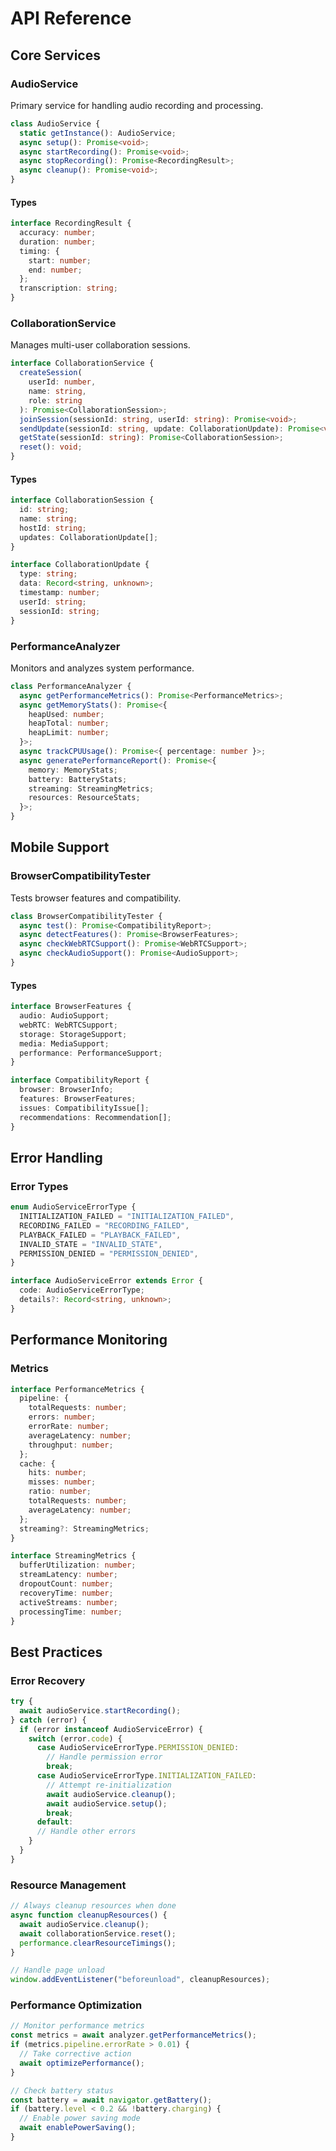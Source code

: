 # API Reference

## Core Services

### AudioService

Primary service for handling audio recording and processing.

```typescript
class AudioService {
  static getInstance(): AudioService;
  async setup(): Promise<void>;
  async startRecording(): Promise<void>;
  async stopRecording(): Promise<RecordingResult>;
  async cleanup(): Promise<void>;
}
```

#### Types

```typescript
interface RecordingResult {
  accuracy: number;
  duration: number;
  timing: {
    start: number;
    end: number;
  };
  transcription: string;
}
```

### CollaborationService

Manages multi-user collaboration sessions.

```typescript
interface CollaborationService {
  createSession(
    userId: number,
    name: string,
    role: string
  ): Promise<CollaborationSession>;
  joinSession(sessionId: string, userId: string): Promise<void>;
  sendUpdate(sessionId: string, update: CollaborationUpdate): Promise<void>;
  getState(sessionId: string): Promise<CollaborationSession>;
  reset(): void;
}
```

#### Types

```typescript
interface CollaborationSession {
  id: string;
  name: string;
  hostId: string;
  updates: CollaborationUpdate[];
}

interface CollaborationUpdate {
  type: string;
  data: Record<string, unknown>;
  timestamp: number;
  userId: string;
  sessionId: string;
}
```

### PerformanceAnalyzer

Monitors and analyzes system performance.

```typescript
class PerformanceAnalyzer {
  async getPerformanceMetrics(): Promise<PerformanceMetrics>;
  async getMemoryStats(): Promise<{
    heapUsed: number;
    heapTotal: number;
    heapLimit: number;
  }>;
  async trackCPUUsage(): Promise<{ percentage: number }>;
  async generatePerformanceReport(): Promise<{
    memory: MemoryStats;
    battery: BatteryStats;
    streaming: StreamingMetrics;
    resources: ResourceStats;
  }>;
}
```

## Mobile Support

### BrowserCompatibilityTester

Tests browser features and compatibility.

```typescript
class BrowserCompatibilityTester {
  async test(): Promise<CompatibilityReport>;
  async detectFeatures(): Promise<BrowserFeatures>;
  async checkWebRTCSupport(): Promise<WebRTCSupport>;
  async checkAudioSupport(): Promise<AudioSupport>;
}
```

#### Types

```typescript
interface BrowserFeatures {
  audio: AudioSupport;
  webRTC: WebRTCSupport;
  storage: StorageSupport;
  media: MediaSupport;
  performance: PerformanceSupport;
}

interface CompatibilityReport {
  browser: BrowserInfo;
  features: BrowserFeatures;
  issues: CompatibilityIssue[];
  recommendations: Recommendation[];
}
```

## Error Handling

### Error Types

```typescript
enum AudioServiceErrorType {
  INITIALIZATION_FAILED = "INITIALIZATION_FAILED",
  RECORDING_FAILED = "RECORDING_FAILED",
  PLAYBACK_FAILED = "PLAYBACK_FAILED",
  INVALID_STATE = "INVALID_STATE",
  PERMISSION_DENIED = "PERMISSION_DENIED",
}

interface AudioServiceError extends Error {
  code: AudioServiceErrorType;
  details?: Record<string, unknown>;
}
```

## Performance Monitoring

### Metrics

```typescript
interface PerformanceMetrics {
  pipeline: {
    totalRequests: number;
    errors: number;
    errorRate: number;
    averageLatency: number;
    throughput: number;
  };
  cache: {
    hits: number;
    misses: number;
    ratio: number;
    totalRequests: number;
    averageLatency: number;
  };
  streaming?: StreamingMetrics;
}

interface StreamingMetrics {
  bufferUtilization: number;
  streamLatency: number;
  dropoutCount: number;
  recoveryTime: number;
  activeStreams: number;
  processingTime: number;
}
```

## Best Practices

### Error Recovery

```typescript
try {
  await audioService.startRecording();
} catch (error) {
  if (error instanceof AudioServiceError) {
    switch (error.code) {
      case AudioServiceErrorType.PERMISSION_DENIED:
        // Handle permission error
        break;
      case AudioServiceErrorType.INITIALIZATION_FAILED:
        // Attempt re-initialization
        await audioService.cleanup();
        await audioService.setup();
        break;
      default:
      // Handle other errors
    }
  }
}
```

### Resource Management

```typescript
// Always cleanup resources when done
async function cleanupResources() {
  await audioService.cleanup();
  await collaborationService.reset();
  performance.clearResourceTimings();
}

// Handle page unload
window.addEventListener("beforeunload", cleanupResources);
```

### Performance Optimization

```typescript
// Monitor performance metrics
const metrics = await analyzer.getPerformanceMetrics();
if (metrics.pipeline.errorRate > 0.01) {
  // Take corrective action
  await optimizePerformance();
}

// Check battery status
const battery = await navigator.getBattery();
if (battery.level < 0.2 && !battery.charging) {
  // Enable power saving mode
  await enablePowerSaving();
}
```

